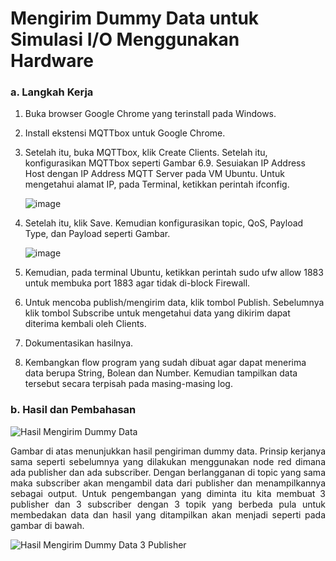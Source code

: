 # Mengirim Dummy Data untuk Simulasi I/O Menggunakan Hardware

### a. Langkah Kerja
1. Buka browser Google Chrome yang terinstall pada Windows.
2. Install ekstensi MQTTbox untuk Google Chrome.
3. Setelah itu, buka MQTTbox, klik Create Clients. Setelah itu, konfigurasikan
MQTTbox seperti Gambar 6.9. Sesuiakan IP Address Host dengan IP
Address MQTT Server pada VM Ubuntu. Untuk mengetahui alamat IP, pada
Terminal, ketikkan perintah ifconfig.

    ![image](https://github.com/raolaay/SistemEmbedded/assets/145360333/7106fe3e-aad8-474b-bd78-fec517d3e56c)

4. Setelah itu, klik Save. Kemudian konfigurasikan topic, QoS, Payload Type,
dan Payload seperti Gambar.

   ![image](https://github.com/raolaay/SistemEmbedded/assets/145360333/98f03e78-f8ec-4ef6-a2e6-d2f9428d2110)

6. Kemudian, pada terminal Ubuntu, ketikkan perintah sudo ufw allow 1883
untuk membuka port 1883 agar tidak di-block Firewall.
7. Untuk mencoba publish/mengirim data, klik tombol Publish. Sebelumnya klik
tombol Subscribe untuk mengetahui data yang dikirim dapat diterima kembali
oleh Clients.
8. Dokumentasikan hasilnya.
9. Kembangkan flow program yang sudah dibuat agar dapat menerima data
berupa String, Bolean dan Number. Kemudian tampilkan data tersebut secara
terpisah pada masing-masing log.

### b. Hasil dan Pembahasan
![Hasil Mengirim Dummy Data](https://github.com/raolaay/SistemEmbedded/assets/145360333/8b540ca3-c3ea-4799-85a5-06bc2ac69a9a)

<p align="justify"> Gambar di atas menunjukkan hasil pengiriman dummy data. Prinsip kerjanya sama seperti sebelumnya yang dilakukan menggunakan node red dimana
ada publisher dan ada subscriber. Dengan berlangganan di topic yang sama maka subscriber akan mengambil data dari publisher dan menampilkannya
sebagai output. Untuk pengembangan yang diminta itu kita membuat 3 publisher dan 3 subscriber dengan 3 topik yang berbeda pula untuk membedakan data dan
hasil yang ditampilkan akan menjadi seperti pada gambar di bawah.</p>

![Hasil Mengirim Dummy Data 3 Publisher](https://github.com/raolaay/SistemEmbedded/assets/145360333/5100328d-eab8-430c-a819-181c995e81d4)
